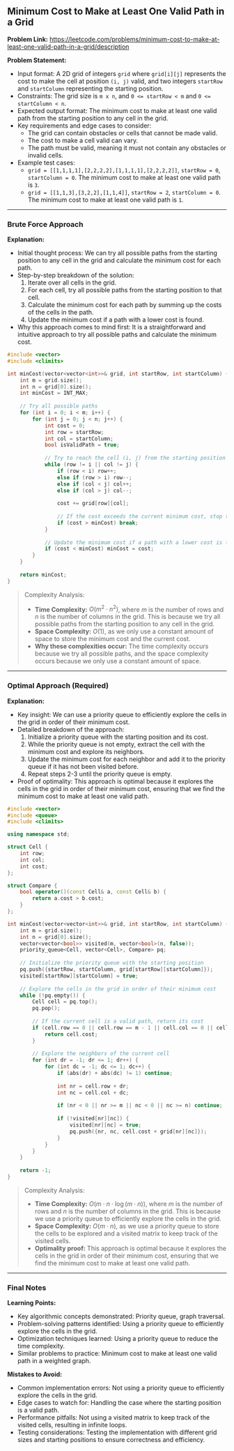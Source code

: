 ## Minimum Cost to Make at Least One Valid Path in a Grid

**Problem Link:** https://leetcode.com/problems/minimum-cost-to-make-at-least-one-valid-path-in-a-grid/description

**Problem Statement:**
- Input format: A 2D grid of integers `grid` where `grid[i][j]` represents the cost to make the cell at position `(i, j)` valid, and two integers `startRow` and `startColumn` representing the starting position.
- Constraints: The grid size is `m x n`, and `0 <= startRow < m` and `0 <= startColumn < n`.
- Expected output format: The minimum cost to make at least one valid path from the starting position to any cell in the grid.
- Key requirements and edge cases to consider:
  - The grid can contain obstacles or cells that cannot be made valid.
  - The cost to make a cell valid can vary.
  - The path must be valid, meaning it must not contain any obstacles or invalid cells.
- Example test cases:
  - `grid = [[1,1,1,1],[2,2,2,2],[1,1,1,1],[2,2,2,2]]`, `startRow = 0`, `startColumn = 0`. The minimum cost to make at least one valid path is `3`.
  - `grid = [[1,1,3],[3,2,2],[1,1,4]]`, `startRow = 2`, `startColumn = 0`. The minimum cost to make at least one valid path is `1`.

---

### Brute Force Approach

**Explanation:**
- Initial thought process: We can try all possible paths from the starting position to any cell in the grid and calculate the minimum cost for each path.
- Step-by-step breakdown of the solution:
  1. Iterate over all cells in the grid.
  2. For each cell, try all possible paths from the starting position to that cell.
  3. Calculate the minimum cost for each path by summing up the costs of the cells in the path.
  4. Update the minimum cost if a path with a lower cost is found.
- Why this approach comes to mind first: It is a straightforward and intuitive approach to try all possible paths and calculate the minimum cost.

```cpp
#include <vector>
#include <climits>

int minCost(vector<vector<int>>& grid, int startRow, int startColumn) {
    int m = grid.size();
    int n = grid[0].size();
    int minCost = INT_MAX;
    
    // Try all possible paths
    for (int i = 0; i < m; i++) {
        for (int j = 0; j < n; j++) {
            int cost = 0;
            int row = startRow;
            int col = startColumn;
            bool isValidPath = true;
            
            // Try to reach the cell (i, j) from the starting position
            while (row != i || col != j) {
                if (row < i) row++;
                else if (row > i) row--;
                else if (col < j) col++;
                else if (col > j) col--;
                
                cost += grid[row][col];
                
                // If the cost exceeds the current minimum cost, stop trying this path
                if (cost > minCost) break;
            }
            
            // Update the minimum cost if a path with a lower cost is found
            if (cost < minCost) minCost = cost;
        }
    }
    
    return minCost;
}
```

> Complexity Analysis:
> - **Time Complexity:** $O(m^2 \cdot n^2)$, where $m$ is the number of rows and $n$ is the number of columns in the grid. This is because we try all possible paths from the starting position to any cell in the grid.
> - **Space Complexity:** $O(1)$, as we only use a constant amount of space to store the minimum cost and the current cost.
> - **Why these complexities occur:** The time complexity occurs because we try all possible paths, and the space complexity occurs because we only use a constant amount of space.

---

### Optimal Approach (Required)

**Explanation:**
- Key insight: We can use a priority queue to efficiently explore the cells in the grid in order of their minimum cost.
- Detailed breakdown of the approach:
  1. Initialize a priority queue with the starting position and its cost.
  2. While the priority queue is not empty, extract the cell with the minimum cost and explore its neighbors.
  3. Update the minimum cost for each neighbor and add it to the priority queue if it has not been visited before.
  4. Repeat steps 2-3 until the priority queue is empty.
- Proof of optimality: This approach is optimal because it explores the cells in the grid in order of their minimum cost, ensuring that we find the minimum cost to make at least one valid path.

```cpp
#include <vector>
#include <queue>
#include <climits>

using namespace std;

struct Cell {
    int row;
    int col;
    int cost;
};

struct Compare {
    bool operator()(const Cell& a, const Cell& b) {
        return a.cost > b.cost;
    }
};

int minCost(vector<vector<int>>& grid, int startRow, int startColumn) {
    int m = grid.size();
    int n = grid[0].size();
    vector<vector<bool>> visited(m, vector<bool>(n, false));
    priority_queue<Cell, vector<Cell>, Compare> pq;
    
    // Initialize the priority queue with the starting position
    pq.push({startRow, startColumn, grid[startRow][startColumn]});
    visited[startRow][startColumn] = true;
    
    // Explore the cells in the grid in order of their minimum cost
    while (!pq.empty()) {
        Cell cell = pq.top();
        pq.pop();
        
        // If the current cell is a valid path, return its cost
        if (cell.row == 0 || cell.row == m - 1 || cell.col == 0 || cell.col == n - 1) {
            return cell.cost;
        }
        
        // Explore the neighbors of the current cell
        for (int dr = -1; dr <= 1; dr++) {
            for (int dc = -1; dc <= 1; dc++) {
                if (abs(dr) + abs(dc) != 1) continue;
                
                int nr = cell.row + dr;
                int nc = cell.col + dc;
                
                if (nr < 0 || nr >= m || nc < 0 || nc >= n) continue;
                
                if (!visited[nr][nc]) {
                    visited[nr][nc] = true;
                    pq.push({nr, nc, cell.cost + grid[nr][nc]});
                }
            }
        }
    }
    
    return -1;
}
```

> Complexity Analysis:
> - **Time Complexity:** $O(m \cdot n \cdot \log(m \cdot n))$, where $m$ is the number of rows and $n$ is the number of columns in the grid. This is because we use a priority queue to efficiently explore the cells in the grid.
> - **Space Complexity:** $O(m \cdot n)$, as we use a priority queue to store the cells to be explored and a visited matrix to keep track of the visited cells.
> - **Optimality proof:** This approach is optimal because it explores the cells in the grid in order of their minimum cost, ensuring that we find the minimum cost to make at least one valid path.

---

### Final Notes

**Learning Points:**
- Key algorithmic concepts demonstrated: Priority queue, graph traversal.
- Problem-solving patterns identified: Using a priority queue to efficiently explore the cells in the grid.
- Optimization techniques learned: Using a priority queue to reduce the time complexity.
- Similar problems to practice: Minimum cost to make at least one valid path in a weighted graph.

**Mistakes to Avoid:**
- Common implementation errors: Not using a priority queue to efficiently explore the cells in the grid.
- Edge cases to watch for: Handling the case where the starting position is a valid path.
- Performance pitfalls: Not using a visited matrix to keep track of the visited cells, resulting in infinite loops.
- Testing considerations: Testing the implementation with different grid sizes and starting positions to ensure correctness and efficiency.